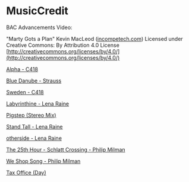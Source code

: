 # MusicCredit
BAC Advancements Video:

"Marty Gots a Plan" Kevin MacLeod ([incompetech.com](incompetech.com))
Licensed under Creative Commons: By Attribution 4.0 License
[http://creativecommons.org/licenses/by/4.0/](http://creativecommons.org/licenses/by/4.0/)

[Alpha - C418](https://www.youtube.com/watch?v=uNCGM7FJ8wQ)

[Blue Danube - Strauss](https://www.youtube.com/watch?v=K8Onx1118x8)

[Sweden - C418](https://www.youtube.com/watch?v=xIQrC4CerB8)

[Labyrinthine - Lena Raine](https://www.youtube.com/watch?v=daVhxk1Yx20)

[Pigstep (Stereo Mix)](https://www.youtube.com/watch?v=BTthtlT80Rc)

[Stand Tall - Lena Raine](https://www.youtube.com/watch?v=OuYA_siR8Hc)

[otherside - Lena Raine](https://www.youtube.com/watch?v=kK81m-A3qpU)

[The 25th Hour - Schlatt Crossing - Philip Milman](https://www.youtube.com/watch?v=44MCworZf78)

[We Shop Song - Philip Milman](https://www.youtube.com/watch?v=Y-6Plfn1yHg)

[Tax Office (Day)](https://www.youtube.com/watch?v=2R8GGwIkx2I)
